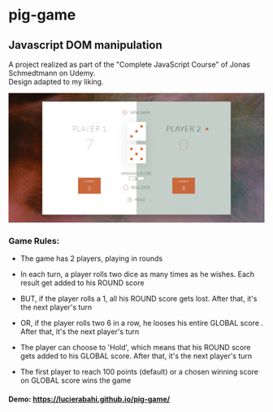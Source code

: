 # pig-game
## Javascript DOM manipulation
A project realized as part of the "Complete JavaScript Course" of Jonas Schmedtmann on Udemy.          
Design adapted to my liking.        
                                                               
![alt game snapshot](https://raw.githubusercontent.com/lucierabahi/pig-game/master/screen.jpg)

### Game Rules:
- The game has 2 players, playing in rounds    

- In each turn, a player rolls two dice as many times as he wishes. Each result get added to his ROUND score    

- BUT, if the player rolls a 1, all his ROUND score gets lost. After that, it's the next player's turn    

- OR, if the player rolls two 6 in a row, he looses his entire GLOBAL score . After that, it's the next player's turn   

- The player can choose to 'Hold', which means that his ROUND score gets added to his GLOBAL score. After that, it's the next player's turn        

- The first player to reach 100 points (default) or a chosen winning score on GLOBAL score wins the game

#### Demo: https://lucierabahi.github.io/pig-game/
